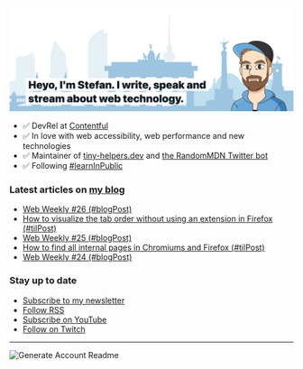 <img alt="Heyo, I'm Stefan. I write and speak about web technology." src="https://raw.githubusercontent.com/stefanjudis/stefanjudis/main/screenshot.png">

- ✅ DevRel at [Contentful](https://www.contentful.com)
- ✅ In love with web accessibility, web performance and new technologies
- ✅ Maintainer of [tiny-helpers.dev](https://tiny-helpers.dev) and [the RandomMDN Twitter bot](https://twitter.com/randomMDN)
- ✅ Following [#learnInPublic](https://www.stefanjudis.com/today-i-learned/)
### Latest articles on [my blog](https://www.stefanjudis.com)

<!-- BLOG-POST-LIST:START -->
- [Web Weekly #26 (#blogPost)](https://www.stefanjudis.com/blog/web-weekly-26/)
- [How to visualize the tab order without using an extension in Firefox (#tilPost)](https://www.stefanjudis.com/today-i-learned/how-to-visualize-the-tab-order-without-using-an-extension-in-firefox/)
- [Web Weekly #25 (#blogPost)](https://www.stefanjudis.com/blog/web-weekly-25/)
- [How to find all internal pages in Chromiums and Firefox (#tilPost)](https://www.stefanjudis.com/today-i-learned/how-to-find-all-internal-pages-in-chromiums-and-firefox/)
- [Web Weekly #24 (#blogPost)](https://www.stefanjudis.com/blog/web-weekly-24/)
<!-- BLOG-POST-LIST:END -->

### Stay up to date

- [Subscribe to my newsletter](https://www.stefanjudis.com/newsletter/)
- [Follow RSS](https://www.stefanjudis.com/feeds/)
- [Subscribe on YouTube](https://youtube.com/c/stefanjudis)
- [Follow on Twitch](https://www.twitch.tv/stefanjudis)

---

![Generate Account Readme](https://github.com/stefanjudis/stefanjudis/workflows/Generate%20Account%20Readme/badge.svg)

